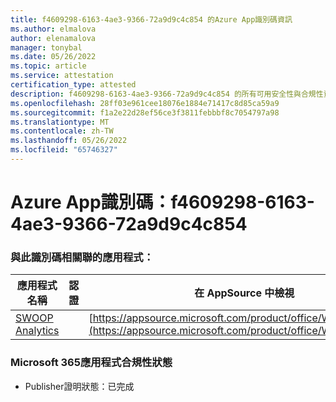 ```yaml
---
title: f4609298-6163-4ae3-9366-72a9d9c4c854 的Azure App識別碼資訊
ms.author: elmalova
author: elenamalova
manager: tonybal
ms.date: 05/26/2022
ms.topic: article
ms.service: attestation
certification_type: attested
description: f4609298-6163-4ae3-9366-72a9d9c4c854 的所有可用安全性與合規性資訊。
ms.openlocfilehash: 28ff03e961cee18076e1884e71417c8d85ca59a9
ms.sourcegitcommit: f1a2e22d28ef56ce3f3811febbbf8c7054797a98
ms.translationtype: MT
ms.contentlocale: zh-TW
ms.lasthandoff: 05/26/2022
ms.locfileid: "65746327"
---
```

# <a name="azure-app-id-f4609298-6163-4ae3-9366-72a9d9c4c854"></a>Azure App識別碼：f4609298-6163-4ae3-9366-72a9d9c4c854


### <a name="apps-associated-with-this-id"></a>與此識別碼相關聯的應用程式：
| **應用程式名稱** | **認證** | **在 AppSource 中檢視** |
|--------------|---------------|-----------------------|
| [SWOOP Analytics](../forward/WA200000877.md) |  | [https://appsource.microsoft.com/product/office/WA200000877](https://appsource.microsoft.com/product/office/WA200000877) |

### <a name="microsoft-365-app-compliance-status"></a>Microsoft 365應用程式合規性狀態
- Publisher證明狀態：已完成
